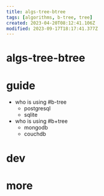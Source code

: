```yaml
---
title: algs-tree-btree
tags: [algorithms, b-tree, tree]
created: 2023-04-20T08:12:41.106Z
modified: 2023-09-17T18:17:41.377Z
---
```


# algs-tree-btree

# guide

- who is using #b-tree
  - postgresql
  - sqlite
- who is using #b+tree
  - mongodb
  - couchdb
# dev

# more
